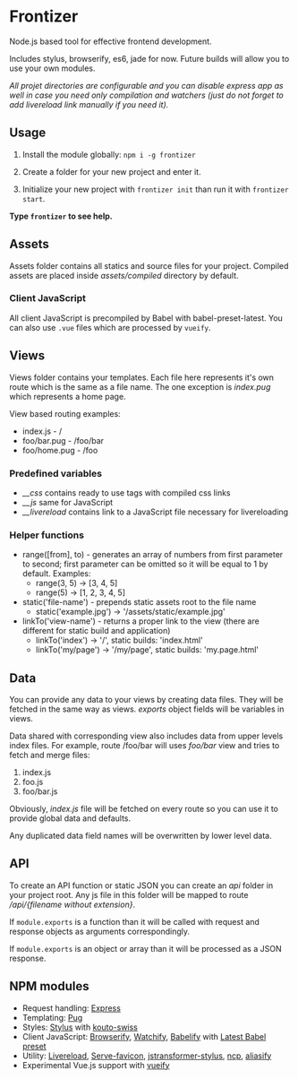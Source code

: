# Frontizer

Node.js based tool for effective frontend development.

Includes stylus, browserify, es6, jade for now.
Future builds will allow you to use your own modules.

*All projet directories are configurable and you can disable express app as well in case you need only
compilation and watchers (just do not forget to add livereload link manually if you need it).*

## Usage

1. Install the module globally: `npm i -g frontizer`

2. Create a folder for your new project and enter it.

3. Initialize your new project with `frontizer init` than run it with `frontizer start`.

**Type `frontizer` to see help.**

## Assets

Assets folder contains all statics and source files for your project.
Compiled assets are placed inside *assets/compiled* directory by default.

### Client JavaScript

All client JavaScript is precompiled by Babel with babel-preset-latest.
You can also use `.vue` files which are processed by `vueify`.

## Views

Views folder contains your templates. Each file here represents it's own route which is the same as a file name.
The one exception is *index.pug* which represents a home page.

View based routing examples:

* index.js - /
* foo/bar.pug - /foo/bar
* foo/home.pug - /foo

### Predefined variables

* *__css* contains ready to use <link> tags with compiled css links
* *__js* same for JavaScript
* *__livereload* contains link to a JavaScript file necessary for livereloading

### Helper functions

* range([from], to) - generates an array of numbers from first parameter to second; first parameter can be omitted so it will be equal to 1 by default. Examples:
  * range(3, 5) -> [3, 4, 5]
  * range(5) -> [1, 2, 3, 4, 5]
* static('file-name') - prepends static assets root to the file name
  * static('example.jpg') -> '/assets/static/example.jpg'
* linkTo('view-name') - returns a proper link to the view (there are different for static build and application)
  * linkTo('index') -> '/', static builds: 'index.html'
  * linkTo('my/page') -> '/my/page', static builds: 'my.page.html'

## Data

You can provide any data to your views by creating data files. They will be fetched in the same way as views.
*exports* object fields will be variables in views.

Data shared with corresponding view also includes data from upper levels index files.
For example, route /foo/bar will uses *foo/bar* view and tries to fetch and merge files:

1. index.js
2. foo.js
3. foo/bar.js

Obviously, *index.js* file will be fetched on every route so you can use it to provide global data and defaults.

Any duplicated data field names will be overwritten by lower level data.

## API

To create an API function or static JSON you can create an *api* folder in your project root.
Any js file in this folder will be mapped to route */api/{filename without extension}*.

If `module.exports` is a function than it will be called with request and response objects as
arguments correspondingly.

If `module.exports` is an object or array than it will be processed as a JSON response.

## NPM modules

* Request handling: [Express](http://expressjs.com)
* Templating: [Pug](https://pugjs.org/)
* Styles: [Stylus](http://learnboost.github.io/stylus/) with [kouto-swiss](http://kouto-swiss.io)
* Client JavaScript:
	[Browserify](http://browserify.org),
	[Watchify](https://github.com/substack/watchify),
	[Babelify](https://github.com/babel/babelify) with
	[Latest Babel preset](https://github.com/babel/babel/tree/master/packages/babel-preset-latest)
* Utility:
	[Livereload](https://github.com/napcs/node-livereload),
	[Serve-favicon](https://github.com/expressjs/serve-favicon),
	[jstransformer-stylus](https://github.com/jstransformers/jstransformer-stylus),
	[ncp](https://github.com/AvianFlu/ncp),
	[aliasify](https://github.com/benbria/aliasify)
* Experimental Vue.js support with [vueify](https://github.com/vuejs/vueify)